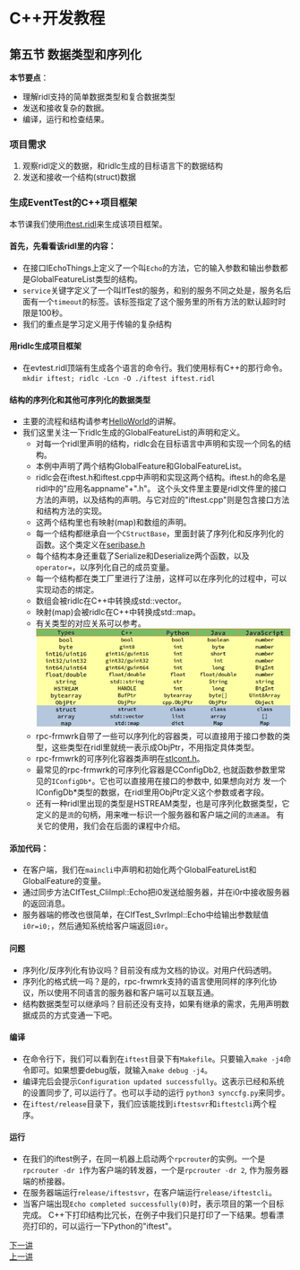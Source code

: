 # C++开发教程
## 第五节 数据类型和序列化
**本节要点**：   
* 理解ridl支持的简单数据类型和复合数据类型
* 发送和接收复杂的数据。
* 编译，运行和检查结果。

### 项目需求
1. 观察ridl定义的数据，和ridlc生成的目标语言下的数据结构
2. 发送和接收一个结构(struct)数据

### 生成EventTest的C++项目框架
本节课我们使用[iftest.ridl](../examples/iftest.ridl)来生成该项目框架。

#### 首先，先看看该ridl里的内容：
  * 在接口IEchoThings上定义了一个叫`Echo`的方法，它的输入参数和输出参数都是GlobalFeatureList类型的结构。
  * `service`关键字定义了一个叫IfTest的服务，和别的服务不同之处是，服务名后面有一个`timeout`的标签。该标签指定了这个服务里的所有方法的默认超时时限是100秒。
  * 我们的重点是学习定义用于传输的复杂结构

#### 用ridlc生成项目框架
  * 在evtest.ridl顶端有生成各个语言的命令行。我们使用标有C++的那行命令。   
    `mkdir iftest; ridlc -Lcn -O ./iftest iftest.ridl`

#### 结构的序列化和其他可序列化的数据类型
  * 主要的流程和结构请参考[HelloWorld](./Tut-HelloWorld_cn-1.md)的讲解。
  * 我们这里关注一下ridlc生成的GlobalFeatureList的声明和定义。
    * 对每一个ridl里声明的结构，ridlc会在目标语言中声明和实现一个同名的结构。
    * 本例中声明了两个结构GlobalFeature和GlobalFeatureList。
    * ridlc会在iftest.h和iftest.cpp中声明和实现这两个结构。iftest.h的命名是ridl中的"应用名appname"+".h"。
      这个头文件里主要是ridl文件里的接口方法的声明，以及结构的声明。与它对应的"iftest.cpp"则是包含接口方法和结构方法的实现。
    * 这两个结构里也有映射(map)和数组的声明。
    * 每一个结构都继承自一个`CStructBase`，里面封装了序列化和反序列化的函数。这个类定义在[seribase.h](../include/seribase.h)
    * 每个结构本身还重载了Serialize和Deserialize两个函数，以及`operator=`，以序列化自己的成员变量。
    * 每一个结构都在类工厂里进行了注册，这样可以在序列化的过程中，可以实现动态的绑定。
    * 数组会被ridlc在C++中转换成std::vector。
    * 映射(map)会被ridlc在C++中转换成std::map。
    * 有关类型的对应关系可以参考。   
        ![ridl数据类型和各个语言的数据类型的对照表](../pics/ridldatatype.png)
    * rpc-frmwrk自带了一些可以序列化的容器类，可以直接用于接口参数的类型，这些类型在ridl里就统一表示成ObjPtr，不用指定具体类型。
    * rpc-frmwrk的可序列化容器类声明在[stlcont.h](../include/stlcont.h)。
    * 最常见的rpc-frmwrk的可序列化容器是CConfigDb2, 也就函数参数里常见的`IConfigDb*`。它也可以直接用在接口的参数中, 如果想向对方
      发一个IConfigDb*类型的数据，在ridl里用ObjPtr定义这个参数或者字段。
    * 还有一种ridl里出现的类型是HSTREAM类型，也是可序列化数据类型，它定义的是`流`的句柄，用来唯一标识一个服务器和客户端之间的`流通道`。
      有关它的使用，我们会在后面的课程中介绍。

#### 添加代码：
  * 在客户端，我们在`maincli`中声明和初始化两个GlobalFeatureList和GlobalFeature的变量。
  * 通过同步方法CIfTest_CliImpl::Echo把i0发送给服务器，并在i0r中接收服务器的返回消息。
  * 服务器端的修改也很简单，在CIfTest_SvrImpl::Echo中给输出参数赋值`i0r=i0;`，然后通知系统给客户端返回`i0r`。

#### 问题
  * 序列化/反序列化有协议吗？目前没有成为文档的协议。对用户代码透明。
  * 序列化的格式统一吗？是的，rpc-frwmrk支持的语言使用同样的序列化协议，所以使用不同语言的服务器和客户端可以互联互通。
  * 结构数据类型可以继承吗？目前还没有支持，如果有继承的需求，先用声明数据成员的方式变通一下吧。

#### 编译
  * 在命令行下，我们可以看到在`iftest`目录下有`Makefile`。只要输入`make -j4`命令即可。如果想要debug版，就输入`make debug -j4`。
  * 编译完后会提示`Configuration updated successfully`。这表示已经和系统的设置同步了, 可以运行了。也可以手动的运行 `python3 synccfg.py`来同步。
  * 在`iftest/release`目录下，我们应该能找到`iftestsvr`和`iftestcli`两个程序。

#### 运行
  * 在我们的iftest例子，在同一机器上启动两个`rpcrouter`的实例。一个是`rpcrouter -dr 1`作为客户端的转发器，一个是`rpcrouter -dr 2`, 作为服务器端的桥接器。
  * 在服务器端运行`release/iftestsvr`，在客户端运行`release/iftestcli`。
  * 当客户端出现`Echo completed successfully(0)`时，表示项目的第一个目标完成。
    C++下打印结构比冗长，在例子中我们只是打印了一下结果。想看漂亮打印的，可以运行一下Python的"iftest"。

[下一讲](./Tut-Stream_cn-6.md)   
[上一讲](./Tut-CancelRequest_cn-4.md)   